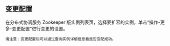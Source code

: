 ## 变更配置

在分布式协调服务 Zookeeper 版实例列表页，选择要扩容的实例，单击“操作-更多-变更配置”进行变更的设置。</br>

```
请注意：变更配置后可以通过查询实例详细信息看是否变配成功。 
```
